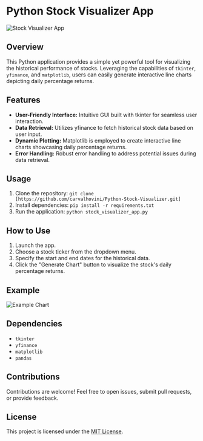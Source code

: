 # Python Stock Visualizer App

![Stock Visualizer App](link_to_an_image)

## Overview

This Python application provides a simple yet powerful tool for visualizing the historical performance of stocks. Leveraging the capabilities of `tkinter`, `yfinance`, and `matplotlib`, users can easily generate interactive line charts depicting daily percentage returns.

## Features

- **User-Friendly Interface:** Intuitive GUI built with tkinter for seamless user interaction.
- **Data Retrieval:** Utilizes yfinance to fetch historical stock data based on user input.
- **Dynamic Plotting:** Matplotlib is employed to create interactive line charts showcasing daily percentage returns.
- **Error Handling:** Robust error handling to address potential issues during data retrieval.

## Usage

1. Clone the repository: `git clone [https://github.com/carvalhovini/Python-Stock-Visualizer.git]`
2. Install dependencies: `pip install -r requirements.txt`
3. Run the application: `python stock_visualizer_app.py`

## How to Use

1. Launch the app.
2. Choose a stock ticker from the dropdown menu.
3. Specify the start and end dates for the historical data.
4. Click the "Generate Chart" button to visualize the stock's daily percentage returns.

## Example

![Example Chart](link_to_an_image)

## Dependencies

- `tkinter`
- `yfinance`
- `matplotlib`
- `pandas`

## Contributions

Contributions are welcome! Feel free to open issues, submit pull requests, or provide feedback.

## License

This project is licensed under the [MIT License](LICENSE).
